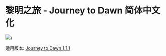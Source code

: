 # 黎明之旅 - Journey to Dawn 简体中文化
![](https://i.imgur.com/ZI4Soi8.png))

适用版本: [Journey to Dawn 1.1.1](https://www.curseforge.com/minecraft/modpacks/journey-to-dawn/files/5941153)
